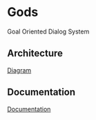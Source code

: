 # Gods
Goal Oriented Dialog System

## Architecture
[Diagram](https://drive.google.com/open?id=0B3VG4mDUTWdINnQ1T1Bac3RQbW8)

## Documentation
[Documentation](https://www.sharelatex.com/project/57e6a38ba43378350898ae02)
